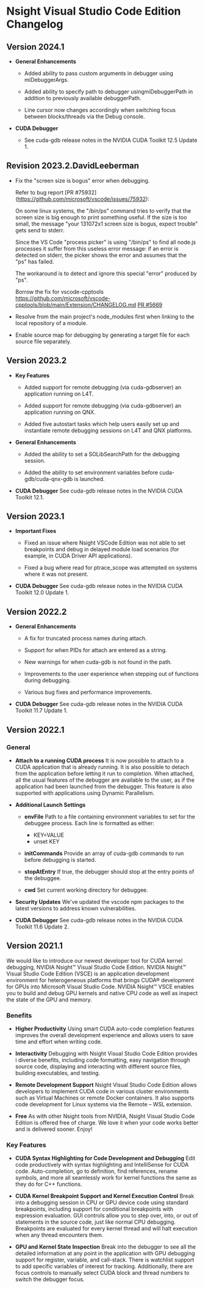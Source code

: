 # Nsight Visual Studio Code Edition Changelog

## Version 2024.1

* **General Enhancements**
    * Added ability to pass custom arguments in debugger using miDebuggerArgs.

    * Added ability to specify path to debugger usingmiDebuggerPath in addition to previously available debuggerPath.

    * Line cursor now changes accordingly when switching focus between blocks/threads via the Debug console.

* **CUDA Debugger**
    * See cuda-gdb release notes in the NVIDIA CUDA Toolkit 12.5 Update 1.

## Revision 2023.2.DavidLeeberman

* Fix the "screen size is bogus" error when debugging.

  Refer to bug report [PR #75932] (https://github.com/microsoft/vscode/issues/75932):

  On some linux systems, the "/bin/ps" command tries to verify that the screen size is big enough to print something useful. If the size is too small, the message "your 131072x1 screen size is bogus, expect trouble" gets send to stderr.

  Since the VS Code "process picker" is using "/bin/ps" to find all node.js processes it suffer from this useless error message: if an error is detected on stderr, the picker shows the error and assumes that the "ps" has failed.

  The workaround is to detect and ignore this special "error" produced by "ps".

  Borrow the fix for vscode-cpptools https://github.com/microsoft/vscode-cpptools/blob/main/Extension/CHANGELOG.md
  [PR #5669](https://github.com/microsoft/vscode-cpptools/pull/5669)

* Resolve from the main project's node_modules first when linking to the local repository of a module.

* Enable source map for debugging by generating a target file for each source file separately.

## Version 2023.2

* **Key Features**

    * Added support for remote debugging (via cuda-gdbserver) an application running on L4T.

    * Added support for remote debugging (via cuda-gdbserver) an application running on QNX.

    * Added five autostart tasks which help users easily set up and instantiate remote debugging sessions on L4T and QNX platforms.


* **General Enhancements**

    * Added the ability to set a SOLibSearchPath for the debugging session.

    * Added the ability to set environment variables before cuda-gdb/cuda-qnx-gdb is launched. 

* **CUDA Debugger** See cuda-gdb release notes in the NVIDIA CUDA Toolkit 12.1.

## Version 2023.1

* **Important Fixes**

    * Fixed an issue where Nsight VSCode Edition was not able to set breakpoints
      and debug in delayed module load scenarios (for example, in CUDA Driver
      API applications).

    * Fixed a bug where read for ptrace_scope was attempted on systems where
      it was not present.

* **CUDA Debugger** See cuda-gdb release notes in the NVIDIA CUDA Toolkit 12.0 Update 1.

## Version 2022.2

* **General Enhancements**

    * A fix for truncated process names during attach.

    * Support for when PIDs for attach are entered as a string.

    * New warnings for when cuda-gdb is not found in the path.

    * Improvements to the user experience when stepping out of functions during debugging.

    * Various bug fixes and performance improvements.

* **CUDA Debugger** See cuda-gdb release notes in the NVIDIA CUDA Toolkit 11.7 Update 1.

## Version 2022.1

### General

* **Attach to a running CUDA process** It is now possible to attach to a CUDA
  application that is already running. It is also possible to detach from the
  application before letting it run to completion. When attached, all the usual
  features of the debugger are available to the user, as if the application had
  been launched from the debugger. This feature is also supported with
  applications using Dynamic Parallelism.

* **Additional Launch Settings**

    * **envFile** Path to a file containing environment variables to set for the
      debuggee process. Each line is formatted as either:

        * KEY=VALUE
        * unset KEY

    * **initCommands** Provide an array of cuda-gdb commands to run before
      debugging is started.

    * **stopAtEntry** If true, the debugger should stop at the entry points of the debuggee.

    * **cwd** Set current working directory for debuggee.

* **Security Updates** We've updated the vscode npm packages to the latest
  versions to address known vulnerabilities.

* **CUDA Debugger** See cuda-gdb release notes in the NVIDIA CUDA Toolkit 11.6 Update 2.

## Version 2021.1

We would like to introduce our newest developer tool for CUDA kernel debugging,
NVIDIA Nsight™ Visual Studio Code Edition. NVIDIA Nsight™ Visual Studio Code
Edition (VSCE) is an application development environment for heterogeneous
platforms that brings CUDA® development for GPUs into Microsoft Visual Studio
Code. NVIDIA Nsight™ VSCE enables you to build and debug GPU kernels and native
CPU code as well as inspect the state of the GPU and memory.

### Benefits

* **Higher Productivity** Using smart CUDA auto-code completion features
  improves the overall development experience and allows users to save time and
  effort when writing code.

* **Interactivity** Debugging with Nsight Visual Studio Code Edition provides
i diverse benefits, including code formatting, easy navigation through source
  code, displaying and interacting with different source files, building
  executables, and testing.

* **Remote Development Support** Nsight Visual Studio Code Edition allows
  developers to implement CUDA code in various cluster environments such as
  Virtual Machines or remote Docker containers. It also supports code
  development for Linux systems via the Remote – WSL extension.

* **Free** As with other Nsight tools from NVIDIA, Nsight Visual Studio Code
  Edition is offered free of charge. We love it when your code works better and
  is delivered sooner. Enjoy!

### Key Features

* **CUDA Syntax Highlighting for Code Development and Debugging** Edit code
  productively with syntax highlighting and IntelliSense for CUDA code.
  Auto-completion, go to definition, find references, rename symbols, and more
  all seamlessly work for kernel functions the same as they do for C++
  functions.

* **CUDA Kernel Breakpoint Support and Kernel Execution Control** Break into a
  debugging session in CPU or GPU device code using standard breakpoints,
  including support for conditional breakpoints with expression evaluation. GUI
  controls allow you to step over, into, or out of statements in the source
  code, just like normal CPU debugging. Breakpoints are evaluated for every
  kernel thread and will halt execution when any thread encounters them.

* **GPU and Kernel State Inspection** Break into the debugger to see all the
  detailed information at any point in the application with GPU debugging
  support for register, variable, and call-stack. There is watchlist support to
  add specific variables of interest for tracking. Additionally, there are focus
  controls to manually select CUDA block and thread numbers to switch the
  debugger focus.
